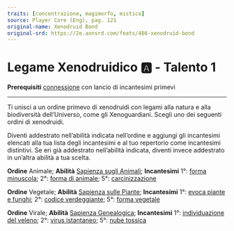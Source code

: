 ```yaml
---
traits: [concentrazione, magimorfo, mistico]
source: Player Core (Eng), pag. 121
original-name: Xenodruid Bond
original-srd: https://2e.aonsrd.com/feats/486-xenodruid-bond
---
```


# Legame Xenodruidico :a: - Talento 1

**Prerequisiti** [connessione](/classi/mistico/connessioni) con lancio di
incantesimi primevi

---

Ti unisci a un ordine primevo di xenodruidi con legami alla natura e alla
biodiversità dell’Universo, come gli Xenoguardiani. Scegli uno dei seguenti
ordini di xenodruidi.

Diventi addestrato nell’abilità indicata nell’ordine e aggiungi gli incantesimi
elencati alla tua lista degli incantesimi e al tuo repertorio come incantesimi
distintivi. Se eri già addestrato nell’abilità indicata, diventi invece
addestrato in un’altra abilità a tua scelta.

**Ordine** Animale; **Abilità** [Sapienza sugli Animali](/abilita/sapienza);
**Incantesimi** 1°: [forma minuscola](/incantesimi/forma-minuscola); 2°:
[forma di animale](/incantesimi/forma-di-animale); 5°:
[carcinizzazione](/incantesimi/carcinizzazione)

**Ordine** Vegetale; **Abilità** [Sapienza sulle Piante](/abilita/sapienza);
**Incantesimi** 1°: [evoca piante e funghi](/incantesimi/evoca-piante-e-funghi);
2°: [codice verdeggiante](/incantesimi/codice-verdeggiante); 5°:
[forma vegetale](/incantesimi/forma-vegetale)

**Ordine** Virale; **Abilità** [Sapienza Genealogica](/abilita/sapienza);
**Incantesimi** 1°:
[individuazione del veleno](/incantesimi/individuazione-del-veleno); 2°:
[virus istantaneo](/incantesimi/virus-istantaneo); 5°:
[nube tossica](/incantesimi/nube-tossica)
